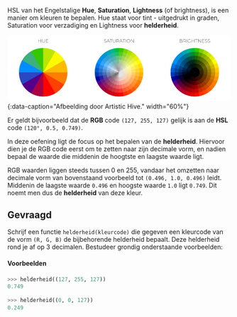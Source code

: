 HSL van het Engelstalige **Hue**, **Saturation**, **Lightness** (of brightness), is een manier om kleuren te bepalen. Hue staat voor tint - uitgedrukt in graden, Saturation voor verzadiging en Lightness voor **helderheid**.

![Afbeelding door Artistic Hive.](media/HSL_adobe.png "Afbeelding door Artistic Hive."){:data-caption="Afbeelding door Artistic Hive." width="60%"}

Er geldt bijvoorbeeld dat de **RGB** code `(127, 255, 127)` gelijk is aan de **HSL** code `(120°, 0.5, 0.749)`. 

In deze oefening ligt de focus op het bepalen van de **helderheid**. Hiervoor dien je de RGB code eerst om te zetten naar zijn decimale vorm, en nadien bepaal de waarde die middenin de hoogtste en laagste waarde ligt.

RGB waarden liggen steeds tussen 0 en 255, vandaar het omzetten naar decimale vorm van bovenstaand voorbeeld tot `(0.496, 1.0, 0.496)` leidt. Middenin de laagste waarde `0.496` en hoogste waarde `1.0` ligt `0.749`. Dit noemt men dus de **helderheid** van deze kleur.

## Gevraagd

Schrijf een functie `helderheid(kleurcode)` die gegeven een kleurcode van de vorm `(R, G, B)` de bijbehorende helderheid bepaalt. Deze helderheid rond je af op 3 decimalen. Bestudeer grondig onderstaande voorbeelden:

#### Voorbeelden

```python
>>> helderheid((127, 255, 127))
0.749
```

```python
>>> helderheid((0, 0, 127))
0.249
```
